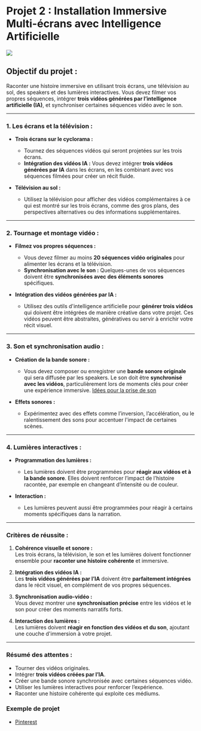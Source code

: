 
# Projet 2 : Installation Immersive Multi-écrans avec Intelligence Artificielle

  
![](assets/image/installation_01.png)


## Objectif du projet :
Raconter une histoire immersive en utilisant trois écrans, une télévision au sol, des speakers et des lumières interactives. Vous devez filmer vos propres séquences, intégrer **trois vidéos générées par l’intelligence artificielle (IA)**, et synchroniser certaines séquences vidéo avec le son.

---

### 1. Les écrans et la télévision :

- **Trois écrans sur le cyclorama :**
  - Tournez des séquences vidéos qui seront projetées sur les trois écrans.
  - **Intégration des vidéos IA :** Vous devez intégrer **trois vidéos générées par IA** dans les écrans, en les combinant avec vos séquences filmées pour créer un récit fluide.

- **Télévision au sol :**
  - Utilisez la télévision pour afficher des vidéos complémentaires à ce qui est montré sur les trois écrans, comme des gros plans, des perspectives alternatives ou des informations supplémentaires.

---

### 2. Tournage et montage vidéo :

- **Filmez vos propres séquences :**
  - Vous devez filmer au moins **20 séquences vidéo originales** pour alimenter les écrans et la télévision.
  - **Synchronisation avec le son :** Quelques-unes de vos séquences doivent être **synchronisées avec des éléments sonores** spécifiques.

- **Intégration des vidéos générées par IA :**
  - Utilisez des outils d'intelligence artificielle pour **générer trois vidéos** qui doivent être intégrées de manière créative dans votre projet. Ces vidéos peuvent être abstraites, génératives ou servir à enrichir votre récit visuel.

---

### 3. Son et synchronisation audio :

- **Création de la bande sonore :**
  - Vous devez composer ou enregistrer une **bande sonore originale** qui sera diffusée par les speakers. Le son doit être **synchronisé avec les vidéos**, particulièrement lors de moments clés pour créer une expérience immersive.
[Idées pour la prise de son](./projet_02/son.md) <br>


- **Effets sonores :**
  - Expérimentez avec des effets comme l’inversion, l’accélération, ou le ralentissement des sons pour accentuer l'impact de certaines scènes.

---

### 4. Lumières interactives :

- **Programmation des lumières :**
  - Les lumières doivent être programmées pour **réagir aux vidéos et à la bande sonore**. Elles doivent renforcer l’impact de l’histoire racontée, par exemple en changeant d’intensité ou de couleur.

- **Interaction :**
  - Les lumières peuvent aussi être programmées pour réagir à certains moments spécifiques dans la narration.

---

### Critères de réussite :

1. **Cohérence visuelle et sonore :**  
   Les trois écrans, la télévision, le son et les lumières doivent fonctionner ensemble pour **raconter une histoire cohérente** et immersive.

2. **Intégration des vidéos IA :**  
   Les **trois vidéos générées par l’IA** doivent être **parfaitement intégrées** dans le récit visuel, en complément de vos propres séquences.

3. **Synchronisation audio-vidéo :**  
   Vous devez montrer une **synchronisation précise** entre les vidéos et le son pour créer des moments narratifs forts.

4. **Interaction des lumières :**  
   Les lumières doivent **réagir en fonction des vidéos et du son**, ajoutant une couche d'immersion à votre projet.

---

### Résumé des attentes :

- Tourner des vidéos originales.
- Intégrer **trois vidéos créées par l’IA**.
- Créer une bande sonore synchronisée avec certaines séquences vidéo.
- Utiliser les lumières interactives pour renforcer l’expérience.
- Raconter une histoire cohérente qui exploite ces médiums.

### Exemple de projet
* [Pinterest](https://pin.it/77S2ohipa) 


